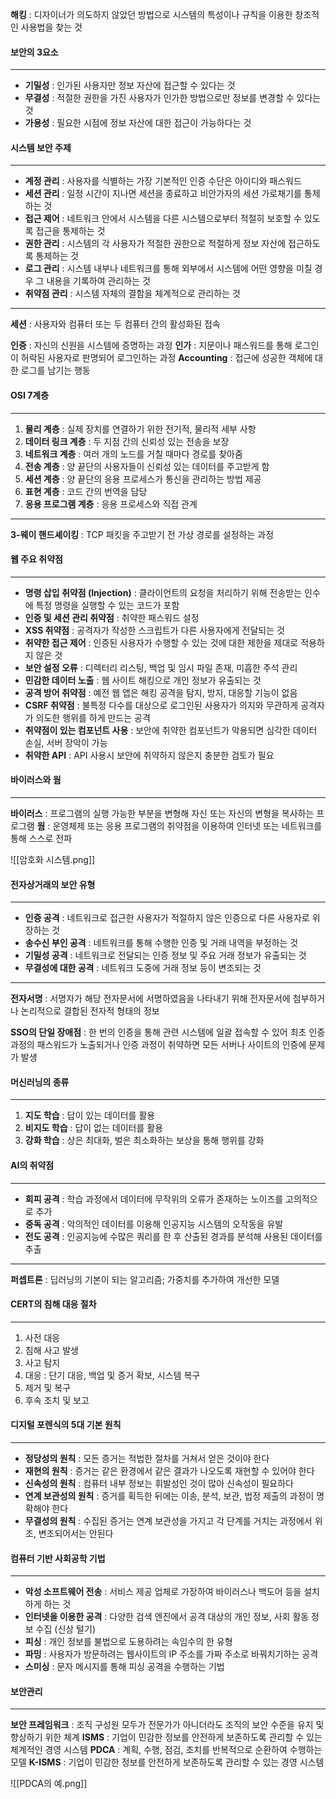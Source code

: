**해킹** : 디자이너가 의도하지 않았던 방법으로 시스템의 특성이나 규칙을 이용한 창조적인 사용법을 찾는 것

#### 보안의 3요소
---
- **기밀성** : 인가된 사용자만 정보 자산에 접근할 수 있다는 것
- **무결성** : 적절한 권한을 가진 사용자가 인가한 방법으로만 정보를 변경할 수 있다는 것
- **가용성** : 필요한 시점에 정보 자산에 대한 접근이 가능하다는 것

#### 시스템 보안 주제
---
- **계정 관리** : 사용자를 식별하는 가장 기본적인 인증 수단은 아이디와 패스워드
- **세션 관리** : 일정 시간이 지나면 세션을 종료하고 비안가자의 세션 가로채기를 통제하는 것
- **접근 제어** : 네트워크 안에서 시스템을 다른 시스템으로부터 적절히 보호할 수 있도록 접근을 통제하는 것
- **권한 관리** : 시스템의 각 사용자가 적절한 권한으로 적절하게 정보 자산에 접근하도록 통제하는 것
- **로그 관리** : 시스템 내부나 네트워크를 통해 외부에서 시스템에 어떤 영향을 미칠 경우 그 내용을 기록하여 관리하는 것
- **취약점 관리** : 시스템 자체의 결함을 체계적으로 관리하는 것

---

**세션** : 사용자와 컴퓨터 또는 두 컴퓨터 간의 활성화된 접속

**인증** : 자신의 신원을 시스템에 증명하는 과정
**인가** : 지문이나 패스워드를 통해 로그인이 허락된 사용자로 판명되어 로그인하는 과정
**Accounting** : 접근에 성공한 객체에 대한 로그를 남기는 행동

#### OSI 7계층
---
1. **물리 계층** : 실제 장치를 연결하기 위한 전기적, 물리적 세부 사항
2. **데이터 링크 계층** : 두 지점 간의 신뢰성 있는 전송을 보장
3. **네트워크 계층** : 여러 개의 노드를 거칠 때마다 경로를 찾아줌
4. **전송 계층** : 양 끝단의 사용자들이 신뢰성 있는 데이터를 주고받게 함
5. **세션 계층** : 양 끝단의 응용 프로세스가 통신을 관리하는 방법 제공
6. **표현 계층** : 코드 간의 번역을 담당
7. **응용 프로그램 계층** : 응용 프로세스와 직접 관계

---

**3-웨이 핸드셰이킹** : TCP 패킷을 주고받기 전 가상 경로를 설정하는 과정

#### 웹 주요 취약점
---
- **명령 삽입 취약점 (Injection)** : 클라이언트의 요청을 처리하기 위해 전송받는 인수에 특정 명령을 실행할 수 있는 코드가 포함
- **인증 및 세션 관리 취약점** : 취약한 패스워드 설정
- **XSS 취약점** : 공격자가 작성한 스크립트가 다른 사용자에게 전달되는 것
- **취약한 접근 제어** : 인증된 사용자가 수행할 수 있는 것에 대한 제한을 제대로 적용하지 않은 것
- **보안 설정 오류** : 디렉터리 리스팅, 백업 및 임시 파일 존재, 미흡한 주석 관리
- **민감한 데이터 노출** : 웹 사이트 해킹으로 개인 정보가 유출되는 것
- **공격 방어 취약점** : 예전 웹 앱은 해킹 공격을 탐지, 방지, 대응할 기능이 없음
- **CSRF 취약점** : 불특정 다수를 대상으로 로그인된 사용자가 의지와 무관하게 공격자가 의도한 행위를 하게 만드는 공격
- **취약점이 있는 컴포넌트 사용** : 보안에 취약한 컴포넌트가 악용되면 심각한 데이터 손실, 서버 장악이 가능
- **취약한 API** : API 사용시 보안에 취약하지 않은지 충분한 검토가 필요

#### 바이러스와 웜
---
**바이러스** : 프로그램의 실행 가능한 부분을 변형해 자신 또는 자신의 변형을 복사하는 프로그램
**웜** : 운영체제 또는 응용 프로그램의 취약점을 이용하여 인터넷 또는 네트워크를 통해 스스로 전파

![[암호화 시스템.png]]

#### 전자상거래의 보안 유형
---
- **인증 공격** : 네트워크로 접근한 사용자가 적절하지 않은 인증으로 다른 사용자로 위장하는 것
- **송수신 부인 공격** : 네트워크를 통해 수행한 인증 및 거래 내역을 부정하는 것
- **기밀성 공격** : 네트워크로 전달되는 인증 정보 및 주요 거래 정보가 유출되는 것
- **무결성에 대한 공격** : 네트워크 도중에 거래 정보 등이 변조되는 것

---

**전자서명** : 서명자가 해당 전자문서에 서명하였음을 나타내기 위해 전자문서에 첨부하거나 논리적으로 결합된 전자적 형태의 정보

**SSO의 단일 장애점** : 한 번의 인증을 통해 관련 시스템에 일괄 접속할 수 있어 최초 인증 과정의 패스워드가 노출되거나 인증 과정이 취약하면 모든 서버나 사이트의 인증에 문제가 발생

#### 머신러닝의 종류
---
1. **지도 학습** : 답이 있는 데이터를 활용
2. **비지도 학습** : 답이 없는 데이터를 활용
3. **강화 학습** : 상은 최대화, 벌은 최소화하는 보상을 통해 행위를 강화

#### AI의 취약점
---
 - **회피 공격** : 학습 과정에서 데이터에 무작위의 오류가 존재하는 노이즈를 고의적으로 추가
 - **중독 공격** : 악의적인 데이터를 이용해 인공지능 시스템의 오작동을 유발
 - **전도 공격** : 인공지능에 수많은 쿼리를 한 후 산출된 경과를 분석해 사용된 데이터를 추출

---

**퍼셉트론** : 딥러닝의 기본이 되는 알고리즘; 가중치를 추가하여 개선한 모델

#### CERT의 침해 대응 절차
---
1. 사전 대응
2. 침해 사고 발생
3. 사고 탐지
4. 대응 : 단기 대응, 백업 및 증거 확보, 시스템 복구
5. 제거 및 복구
6. 후속 조치 및 보고

#### 디지털 포렌식의 5대 기본 원칙
---
- **정당성의 원칙** : 모든 증거는 적법한 절차를 거쳐서 얻은 것이야 한다
- **재현의 원칙** : 증거는 같은 환경에서 같은 결과가 나오도록 재현할 수 있어야 한다
- **신속성의 원칙** : 컴퓨터 내부 정보는 휘발성인 것이 많아 신속성이 필요하다
- **연계 보관성의 원칙** : 증거를 획득한 뒤에는 이송, 분석, 보관, 법정 제출의 과정이 명확해야 한다
- **무결성의 원칙** : 수집된 증거는 연계 보관성을 가지고 각 단계를 거치는 과정에서 위조, 변조되어서는 안된다

#### 컴퓨터 기반 사회공학 기법
---
- **악성 소프트웨어 전송** : 서비스 제공 업체로 가장하여 바이러스나 백도어 등을 설치하게 하는 것
- **인터넷을 이용한 공격** : 다양한 검색 엔진에서 공격 대상의 개인 정보, 사회 활동 정보 수집 (신상 털기)
- **피싱** : 개인 정보를 불법으로 도용하려는 속임수의 한 유형
- **파밍** : 사용자가 방문하려는 웹사이트의 IP 주소를 가짜 주소로 바꿔치기하는 공격
- **스미싱** : 문자 메시지를 통해 피싱 공격을 수행하는 기법

#### 보안관리
---
**보안 프레임워크** : 조직 구성원 모두가 전문가가 아니더라도 조직의 보안 수준을 유지 및 향상하기 위한 체계
**ISMS** : 기업이 민감한 정보를 안전하게 보존하도록 관리할 수 있는 체계적인 경영 시스템
**PDCA** : 계획, 수행, 점검, 조치를 반복적으로 순환하여 수행하는 모델
**K-ISMS** : 기업이 민감한 정보를 안전하게 보존하도록 관리할 수 있는 경영 시스템

![[PDCA의 예.png]]